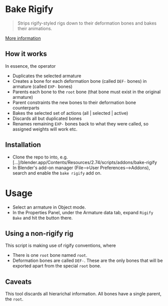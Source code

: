 Bake Rigify
================================================================================

> Strips rigify-styled rigs down to their deformation bones and bakes their animations.

[More information](http://felixschlitter.com/tool/bake-rigify)

## How it works

In essence, the operator

* Duplicates the selected armature
* Creates a bone for each deformation bone (called `DEF-` bones) in armature (called `EXP-` bones)
* Parents each bone to the `root` bone (that bone must exist in the original armature)
* Parent constraints the new bones to their deformation bone counterparts
* Bakes the selected set of actions (all | selected | active)
* Discards all but duplicated bones
* Renames remaining `EXP-` bones back to what they were called, so assigned weights will work etc.

## Installation

* Clone the repo to into, e.g.  [...]/blender.app/Contents/Resources/2.74/scripts/addons/bake-rigify
* In Blender's add-on manager (File-->User Preferences-->Addons), search and enable the `bake rigify` add on.

# Usage

* Select an armature in Object mode.
* In the Properties Panel, under the Armature data tab, expand `Rigify Bake` and hit the button there.

## Using a non-rigify rig

This script is making use of rigify conventions, where

* There is one `root` bone named `root`.
* Deformation bones are called `DEF-`. These are the only bones that will be exported apart from the special `root` bone.

## Caveats

This tool discards all hierarichal information. All bones have a single parent, the `root`.
